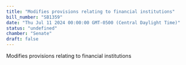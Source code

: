 ```yaml
---
title: "Modifies provisions relating to financial institutions"
bill_number: "SB1359"
date: "Thu Jul 11 2024 00:00:00 GMT-0500 (Central Daylight Time)"
status: "undefined"
chamber: "Senate"
draft: false
---
```

Modifies provisions relating to financial institutions
